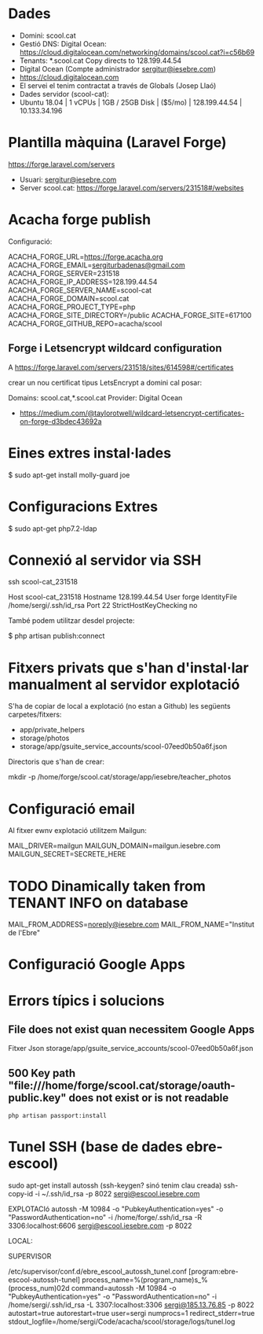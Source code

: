 # Dades

- Domini: scool.cat
- Gestió DNS: Digital Ocean: https://cloud.digitalocean.com/networking/domains/scool.cat?i=c56b69
- Tenants: *.scool.cat Copy	directs to 128.199.44.54
- Digital Ocean (Compte administrador sergitur@iesebre.com)
- https://cloud.digitalocean.com
- El servei el tenim contractat a través de Globals (Josep Llaó)
- Dades servidor (scool-cat):
- Ubuntu 18.04 | 1 vCPUs | 1GB / 25GB Disk | ($5/mo) | 128.199.44.54 | 10.133.34.196

# Plantilla màquina (Laravel Forge)

https://forge.laravel.com/servers

- Usuari: sergitur@iesebre.com
- Server scool.cat: https://forge.laravel.com/servers/231518#/websites

# Acacha forge publish

Configuració:

ACACHA_FORGE_URL=https://forge.acacha.org
ACACHA_FORGE_EMAIL=sergiturbadenas@gmail.com
ACACHA_FORGE_SERVER=231518
ACACHA_FORGE_IP_ADDRESS=128.199.44.54
ACACHA_FORGE_SERVER_NAME=scool-cat
ACACHA_FORGE_DOMAIN=scool.cat
ACACHA_FORGE_PROJECT_TYPE=php
ACACHA_FORGE_SITE_DIRECTORY=/public
ACACHA_FORGE_SITE=617100
ACACHA_FORGE_GITHUB_REPO=acacha/scool

## Forge i Letsencrypt wildcard configuration

A https://forge.laravel.com/servers/231518/sites/614598#/certificates

crear un nou certificat tipus LetsEncrypt a domini cal posar:

 Domains: scool.cat,*.scool.cat
 Provider: Digital Ocean

- https://medium.com/@taylorotwell/wildcard-letsencrypt-certificates-on-forge-d3bdec43692a

# Eines extres instal·lades

 $ sudo apt-get install molly-guard joe

 # Configuracions Extres

  $ sudo apt-get php7.2-ldap

# Connexió al servidor via SSH

 ssh scool-cat_231518

Host scool-cat_231518
  Hostname 128.199.44.54
  User forge
  IdentityFile /home/sergi/.ssh/id_rsa
  Port 22
  StrictHostKeyChecking no

També podem utilitzar desdel projecte:

 $ php artisan publish:connect

# Fitxers privats que s'han d'instal·lar manualment al servidor explotació

S'ha de copiar de local a explotació (no estan a Github) les següents carpetes/fitxers:

- app/private_helpers
- storage/photos
- storage/app/gsuite_service_accounts/scool-07eed0b50a6f.json


Directoris que s'han de crear:

 mkdir -p /home/forge/scool.cat/storage/app/iesebre/teacher_photos
 
# Configuració email

Al fitxer ewnv explotació utilitzem Mailgun:

MAIL_DRIVER=mailgun
MAILGUN_DOMAIN=mailgun.iesebre.com
MAILGUN_SECRET=SECRETE_HERE
# TODO Dinamically taken from TENANT INFO on database
MAIL_FROM_ADDRESS=noreply@iesebre.com
MAIL_FROM_NAME="Institut de l'Ebre"

# Configuració Google Apps

# Errors típics i solucions

## File does not exist quan necessitem Google Apps

Fitxer Json storage/app/gsuite_service_accounts/scool-07eed0b50a6f.json


## 500 Key path "file:///home/forge/scool.cat/storage/oauth-public.key" does not exist or is not readable


```
php artisan passport:install
```

# Tunel SSH (base de dades ebre-escool)

sudo apt-get install autossh
(ssh-keygen? sinó tenim clau creada)
ssh-copy-id -i ~/.ssh/id_rsa -p 8022 sergi@escool.iesebre.com

EXPLOTACIó
autossh -M 10984 -o "PubkeyAuthentication=yes" -o "PasswordAuthentication=no" -i /home/forge/.ssh/id_rsa -R 3306:localhost:6606 sergi@escool.iesebre.com -p 8022

LOCAL:


SUPERVISOR

/etc/supervisor/conf.d/ebre_escool_autossh_tunel.conf
[program:ebre-escool-autossh-tunel]
process_name=%(program_name)s_%(process_num)02d
command=autossh -M 10984 -o "PubkeyAuthentication=yes" -o "PasswordAuthentication=no" -i /home/sergi/.ssh/id_rsa -L 3307:localhost:3306 sergi@185.13.76.85 -p 8022
autostart=true
autorestart=true
user=sergi
numprocs=1
redirect_stderr=true
stdout_logfile=/home/sergi/Code/acacha/scool/storage/logs/tunel.log
